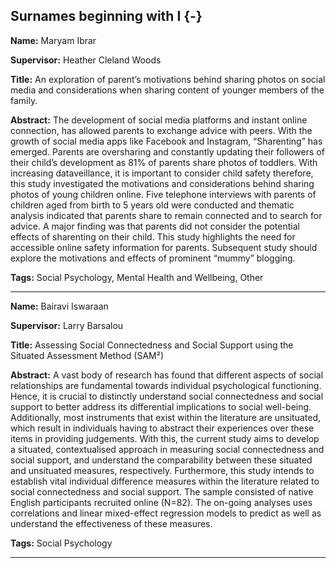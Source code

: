 




## Surnames beginning with I {-}

**Name:** Maryam Ibrar

**Supervisor:** Heather Cleland Woods

**Title:** An exploration of parent’s motivations behind sharing photos on social media and considerations when sharing content of younger members of the family.

**Abstract:** The development of social media platforms and instant online connection, has allowed parents to exchange advice with peers. With the growth of social media apps like Facebook and Instagram, “Sharenting” has emerged. Parents are oversharing and constantly updating their followers of their child’s development as 81% of parents share photos of toddlers. With increasing dataveillance, it is important to consider child safety therefore, this study investigated the motivations and considerations behind sharing photos of young children online. Five telephone interviews with parents of children aged from birth to 5 years old were conducted and thematic analysis indicated that parents share to remain connected and to search for advice. A major finding was that parents did not consider the potential effects of sharenting on their child. This study highlights the need for accessible online safety information for parents. Subsequent study should explore the motivations and effects of prominent “mummy” blogging.

**Tags:** Social Psychology,  Mental Health and Wellbeing,  Other 

---



**Name:** Bairavi Iswaraan

**Supervisor:** Larry Barsalou

**Title:** Assessing Social Connectedness and Social Support using the Situated Assessment Method (SAM²)

**Abstract:** A vast body of research has found that different aspects of social relationships are fundamental towards individual psychological functioning. Hence, it is crucial to distinctly understand social connectedness and social support to better address its differential implications to social well-being. Additionally, most instruments that exist within the literature are unsituated, which result in individuals having to abstract their experiences over these items in providing judgements. With this, the current study aims to develop a situated, contextualised approach in measuring social connectedness and social support, and understand the comparability between these situated and unsituated measures, respectively. Furthermore, this study intends to establish vital individual difference measures within the literature related to social connectedness and social support. The sample consisted of native English participants recruited online (N=82). The on-going analyses uses correlations and linear mixed-effect regression models to predict as well as understand the effectiveness of these measures. 

**Tags:** Social Psychology   

---

